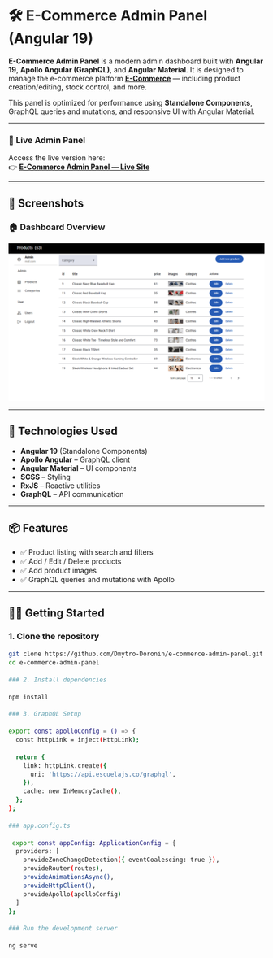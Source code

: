 # 🛠️ E-Commerce Admin Panel (Angular 19)

**E-Commerce Admin Panel** is a modern admin dashboard built with **Angular 19**, **Apollo Angular (GraphQL)**, and **Angular Material**. It is designed to manage the e-commerce platform [**E-Commerce**](https://github.com/Dmytro-Doronin/e-commerce-angular) — including product creation/editing, stock control, and more.

This panel is optimized for performance using **Standalone Components**, GraphQL queries and mutations, and responsive UI with Angular Material.

---

### 🔗 Live Admin Panel

Access the live version here:  
👉 [**E-Commerce Admin Panel — Live Site**](https://e-commerce-admin-panel-xi.vercel.app)


---

## 📸 Screenshots

### 🏠 Dashboard Overview
![Dashboard](./screenshots/admin.png)

---

## 🚀 Technologies Used

- **Angular 19** (Standalone Components)
- **Apollo Angular** – GraphQL client
- **Angular Material** – UI components
- **SCSS** – Styling
- **RxJS** – Reactive utilities
- **GraphQL** – API communication

---

## 📦 Features

- ✅ Product listing with search and filters
- ✅ Add / Edit / Delete products
- ✅ Add product images
- ✅ GraphQL queries and mutations with Apollo

---

## 🧑‍💻 Getting Started

### 1. Clone the repository

```bash
git clone https://github.com/Dmytro-Doronin/e-commerce-admin-panel.git
cd e-commerce-admin-panel

### 2. Install dependencies

npm install

### 3. GraphQL Setup

export const apolloConfig = () => {
  const httpLink = inject(HttpLink);

  return {
    link: httpLink.create({
      uri: 'https://api.escuelajs.co/graphql',
    }),
    cache: new InMemoryCache(),
  };
};

### app.config.ts

 export const appConfig: ApplicationConfig = {
  providers: [
    provideZoneChangeDetection({ eventCoalescing: true }),
    provideRouter(routes),
    provideAnimationsAsync(),
    provideHttpClient(),
    provideApollo(apolloConfig)
  ]
};

### Run the development server

ng serve
